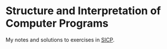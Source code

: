 # Structure and Interpretation of Computer Programs

My notes and solutions to exercises in [SICP](https://mitpress.mit.edu/sicp/full-text/book/book.html).
